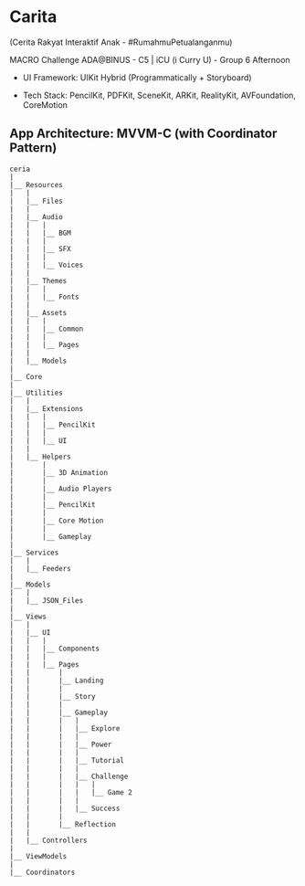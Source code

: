 # Carita

(Cerita Rakyat Interaktif Anak - #RumahmuPetualanganmu)

MACRO Challenge ADA@BINUS - C5 | iCU (i Curry U) - Group 6 Afternoon

- UI Framework: UIKit Hybrid (Programmatically + Storyboard)

- Tech Stack: PencilKit, PDFKit, SceneKit, ARKit, RealityKit, AVFoundation, CoreMotion



## App Architecture: MVVM-C (with Coordinator Pattern)

```
ceria
|
|__ Resources
|   |
|   |__ Files
|   |
|   |__ Audio
|   |   |
|   |   |__ BGM
|   |   |
|   |   |__ SFX
|   |   |
|   |   |__ Voices
|   |
|   |__ Themes
|   |   |
|   |   |__ Fonts
|   |
|   |__ Assets
|   |   |
|   |   |__ Common
|   |   |
|   |   |__ Pages
|   |
|   |__ Models
|
|__ Core
|
|__ Utilities
|   |
|   |__ Extensions
|   |   |
|   |   |__ PencilKit
|   |   |
|   |   |__ UI
|   |
|   |__ Helpers
|       |
|       |__ 3D Animation
|       |
|       |__ Audio Players
|       |
|       |__ PencilKit
|       |
|       |__ Core Motion
|       |
|       |__ Gameplay
|
|__ Services
|   |
|   |__ Feeders
|
|__ Models
|   |
|   |__ JSON_Files
|
|__ Views
|   |
|   |__ UI
|   |   |
|   |   |__ Components
|   |   |
|   |   |__ Pages
|   |       |
|   |       |__ Landing
|   |       |
|   |       |__ Story
|   |       |
|   |       |__ Gameplay
|   |       |   |
|   |       |   |__ Explore
|   |       |   |
|   |       |   |__ Power
|   |       |   |
|   |       |   |__ Tutorial
|   |       |   |
|   |       |   |__ Challenge
|   |       |   |   |
|   |       |   |   |__ Game 2
|   |       |   |
|   |       |   |__ Success 
|   |       |
|   |       |__ Reflection
|   |
|   |__ Controllers
|
|__ ViewModels
|
|__ Coordinators

```
